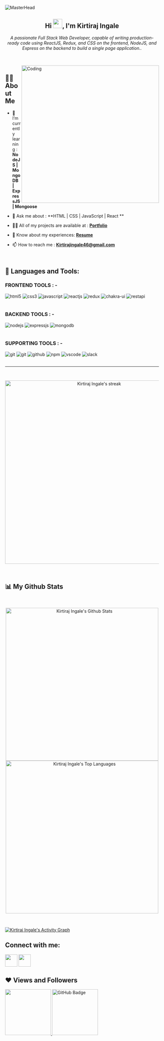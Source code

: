 ![MasterHead](https://media.licdn.com/dms/image/C4D16AQFVHKcQS7XlXg/profile-displaybackgroundimage-shrink_350_1400/0/1658908414246?e=1677110400&v=beta&t=XUf8WaztJAlTjVEa5XXRNFk-21TlQ50GQJgmQX2dHoo)

<h2 align="center">Hi <img src="https://raw.githubusercontent.com/MartinHeinz/MartinHeinz/master/wave.gif" width="30px">, I'm Kirtiraj Ingale</h2>
<p align="center"><i>A passionate Full Stack Web Developer, capable of writing production-ready code using ReactJS, Redux, and CSS on the frontend, NodeJS, and Express on the backend to build a single page application..</i></p>

<br/>
<br/>

<img src="https://www.aalpha.net/wp-content/uploads/2020/12/full-stack-development.gif" align="right" alt="Coding" width="450"  alt="error"/>

## 🙋‍♂️ **About Me**

- 🌱 I’m currently learning : **NodeJS | MongoDB | ExpressJS | Mongoose**
  
- 💬 Ask me about :  **HTML | CSS | JavaScript | React **

- 👨‍💻 All of my projects are available at : **[Portfolio](https://kirtirajingale.github.io/)**
  
- 📄 Know about my experiences: **[Resume](https://drive.google.com/file/d/1gjSw_aMA140Zr1TdlnI15YsFTYaNhZ3P/view?usp=sharing)**

- 📫 How to reach me : **Kirtirajingale46@gmail.com**

<br/>

## 🚀 **Languages and Tools:**
<div >
 <div ><h3>FRONTEND TOOLS : -</h3>
 <img src="https://img.shields.io/badge/html5-ff7043.svg?style=for-the-badge&logo=html5&logoColor=white" align="center" alt="html5">
 <img src = "https://img.shields.io/badge/css3-%231572B6.svg?style=for-the-badge&logo=css3&logoColor=white" align="center" alt="css3">
  <img src ="https://img.shields.io/badge/javascript-%23323330.svg?style=for-the-badge&logo=javascript&logoColor=%23F7DF1E" align="center" alt="javascript">
 <img src="https://img.shields.io/badge/React-20232A?style=for-the-badge&logo=react&logoColor=61DAFB"  align="center" alt="reactjs" />
 <img src="https://img.shields.io/badge/Redux-593D88?style=for-the-badge&logo=redux&logoColor=white"  align="center" alt="redux" />
 <img src = "https://img.shields.io/badge/chakra ui-%234ED1C5.svg?style=for-the-badge&logo=chakraui&logoColor=white" align="center" alt="chakra-ui"/>
 <img src="https://img.shields.io/badge/rest api-4A154B.svg?style=for-the-badge&logo=flask&logoColor=white" align="center" alt="restapi"/>  
</div>

  <br/>
  
  <div ><h3>BACKEND TOOLS : -</h3> 
<img src="https://img.shields.io/badge/Node.js-2e7d32?style=for-the-badge&logo=nodedotjs&logoColor=white" align="center" alt="nodejs" />
<img src="https://img.shields.io/badge/Express.js-20232A?style=for-the-badge&logo=express&logoColor=white" align="center" alt="expressjs"/>
<img src="https://img.shields.io/badge/MongoDB-4caf50?style=for-the-badge&logo=mongodb&logoColor=white" align="center" alt="mongodb"/>
 </div>
  
  <br/>
  
  <div ><h3>SUPPORTING TOOLS : -</h3> 
   <img src="https://img.shields.io/badge/netlify-%23323330.svg?style=for-the-badge&logo=netlify&logoColor=#00C7B7" align="center" alt="git"/>
   <img src="https://img.shields.io/badge/Git-5c6bc0?style=for-the-badge&logo=git&logoColor=white"  align="center" alt="git"/>
   <img src="https://img.shields.io/badge/GitHub-4A154B?style=for-the-badge&logo=github&logoColor=white"  align="center" alt="github"/>
   <img src = "https://img.shields.io/badge/NPM-20232A.svg?style=for-the-badge&logo=npm&logoColor=red" align="center" alt="npm">
   <img src="https://img.shields.io/badge/Visual%20Studio-5C2D91.svg?style=for-the-badge&logo=visual-studio&logoColor=blue"  align="center" alt="vscode"/>
   <img src="https://img.shields.io/badge/Slack-4A154B?style=for-the-badge&logo=slack&logoColor=white" align="center" alt="slack"/>
 </div>
</div>

  <br/>
  <hr/>
  <br/>
  
<p align="center">
    <a href="https://github.com/kirtirajingale/github-readme-streak-stats">
        <img width="600px" title="🔥 Get streak stats for your profile at git.io/streak-stats" alt="Kirtiraj Ingale's streak" src="https://github-readme-streak-stats.herokuapp.com/?user=kirtirajingale&theme=black-ice&hide_border=true&stroke=0000&background=141B29"/>
    </a>
</p>
  <br/>
  
  
## 📊 **My Github Stats**

 <br/>
  <p align="center">
    <a href="https://github.com/kirtirajingale/github-readme-stats"><img width="500px" alt="Kirtiraj Ingale's Github Stats" src="https://github-readme-stats.vercel.app/api?username=kirtirajingale&show_icons=true&count_private=true&theme=react&hide_border=true&bg_color=141B29" /></a>
  <a href="https://github.com/kirtirajingale/github-readme-stats"><img width="500px" alt="Kirtiraj Ingale's Top Languages" src="https://github-readme-stats.vercel.app/api/top-langs/?username=kirtirajingale&langs_count=8&count_private=true&layout=compact&theme=react&hide_border=true&bg_color=141B29" /></a>
  </p>
  <br/>

<a href="https://github.com/kirtirajingale/github-readme-activity-graph"><img alt="Kirtiraj Ingale's Activity Graph" src="https://activity-graph.herokuapp.com/graph?username=kirtirajingale&bg_color=141B29&color=5BCDEC&line=5BCDEC&point=FFFFFF&hide_border=true" /></a>
  

## **Connect with me:**

<p align="left">

<a href = "https://linkedin.com/in/kirtiraj-ingale"><img width="40px" src="https://img.icons8.com/fluent/48/000000/linkedin.png"/></a>
<a href = "https://twitter.com/kirtiraj_ingale"><img width="40px" src="https://img.icons8.com/fluent/48/000000/twitter.png"/></a>
</p>
  
## ❤ **Views and Followers**
  
<a href="https://github.com/kirtirajingale/github-profile-views-counter">
    <img width="150px" src="https://komarev.com/ghpvc/?username=kirtirajingale">
</a>
<a href="https://github.com/kirtirajingale?tab=followers"><img width="150px" src="https://img.shields.io/github/followers/SubhamRaoniar28?label=Followers&style=social" alt="GitHub Badge"></a>

